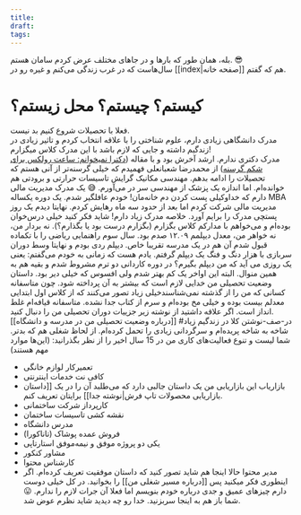 ```yaml
---
title: 
draft: 
tags:
---
```

بله، همان طور که بارها و در جاهای مختلف عرض کردم سامان هستم. 😎  
سال‌هاست که در غرب زندگی می‌کنم و غیره رو در [[index|صفحه خانه]] هم که گفتم.
# کیستم؟ چیستم؟ محل زیستم؟
فعلا با تحصیلات شروع کنیم بد نیست.  
مدرک دانشگاهی زیادی دارم، علوم شناختی را با علاقه انتخاب کردم و تاثیر زیادی در زندگیم داشته و جایی که لازم باشد با این مدرک کلاس میگزارم!  
مدرک دکتری ندارم.  ارشد آخرش بود و با مقاله ([دکترا نمیخوانم: ساعت رولکس برای شکم گرسنه](https://mrshabanali.com/%DA%86%D8%B1%D8%A7-%D8%AF%DA%A9%D8%AA%D8%B1%D8%A7-%D9%86%D9%85%DB%8C%D8%AE%D9%88%D8%A7%D9%86%DB%8C%D8%9F/)) از محمدرضا شعبانعلی فهمیدم که خیلی گرسنه‌تر از آنی هستم که تحصیلات را ادامه بدهم.
مهندسی مکانیک گرایش تاسیسات حرارتی و برودتی هم خوانده‌ام. اما اندازه یک پزشک از مهندسی سر در می‌آورم. 😅
یک مدرک مدیریت مالی دارم که خداوکیلی پست کردن دم خانه‌مان! خودم عافلگیر شدم. یک دوره یکساله MBA مدیریت مالی شرکت کردم اما بعد از حدود سه ماه رهایش کردم. نهایتا دیدم یک روز پستچی مدرک را برایم آورد. خلاصه مدرک زیاد دارم!
شاید فکر کنید خیلی درس‌خوان بوده‌ام و می‌خواهم با مدارکم کلاس بگزارم (بگزارم درست بود یا بگذارم؟). نه بردار من، نه خواهر من، معدل دیپلمم ۱۲.۰۹ صدم بود. سال سوم راهنمایی ریاضی را با تکماده قبول شدم آن هم در یک مدرسه تقریبا خاص. دیپلم ردی بودم و نهایتا وسط دوران سربازی با هزار دنگ و فنگ یک دیپلم گرفتم. یادم هست که زمانی به خودم می‌گفتم: یعنی یک روزی می آید که من دیپلم بگیرم؟ در دوره کاردانی دو ترم مشروط شدم و بقیه هم به همین منوال. البته این اواخر یک کم بهتر شدم ولی افسوس که خیلی دیر بود. 
داستان وضعیت تحصیلی من خدایی لازم است که بیشتر به آن پرداخته شود. چون متاسفانه کسانی که من را از گذشته نمی‌شناسندخیلی زیاد تصور می‌کنند که از کلاس اول ابتدایی معدلم بیست بوده و خیلی مخ بوده‌ام و سرم از کتاب جدا نشده. متاسفانه قیافه‌ام غلط انداز است. اگر علاقه داشتید از نوشته زیر جزییات دوران تحصیلی من را دنبال کنید.  
[[درباره وضعیت تحصیلی من در مدرسه و دانشگاه]] #در-صف-نوشتن 
کلا در زندگیم زیاد شاخه به شاخه پریده‌ام و سرگردانی زیادی را تحمل کرده‌ام. از لحاظ شغلی هم که بدتر. شما لیست و تنوع فعالیت‌های کاری من در 15 سال اخیر را از نظر بگذرانید: (این‌ها موارد مهم هستند)
- تعمیرکار لوازم خانگی
- کافی نت خدمات اینترنتی
- بازاریاب
این بازاریابی من یک داستان جالبی دارد که می‌طلبد آن را در یک [[داستان بازاریابی محصولات تاپ فرش|نوشته جدا]]  برایتان تعریف کنم.
- کارپرداز شرکت ساختمانی
- نقشه کشی تاسیسات ساختمان
- مدرس دانشگاه
- فروش عمده پوشاک (تاناکورا)
- یکی دو پروژه موفق و نیمه‌موفق استارتاپی
- مشاور کنکور 
- کارشناس محتوا
- مدیر محتوا
حالا اینجا هم شاید تصور کنید که داستان موفقیت تعریف کرده‌ام. اگر اینطوری فکر میکنید پس [[درباره مسیر شغلی من]] را بخوانید.
در کل خیلی دوست دارم چیزهای عمیق و جدی درباره خودم بنویسم اما فعلا آن جرات لازم را ندارم. 😛 شما باز هم به اینجا سربزنید. خدا رو چه دیدید شاید نظرم عوض شد.